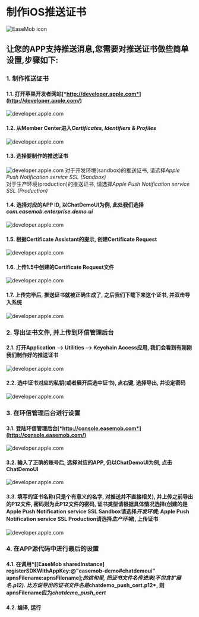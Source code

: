 # 制作iOS推送证书

![EaseMob icon](http://www.easemob.com/img/e_logo.png)

## 让您的APP支持推送消息,您需要对推送证书做些简单设置,步骤如下:

### 1. 制作推送证书

#### 1.1. 打开苹果开发者网站[*http://developer.apple.com*](http://developer.apple.com/)
![developer.apple.com](./1.png "developer.apple.com")

#### 1.2. 从Member Center进入*Certificates, Identifiers & Profiles*
![developer.apple.com](./2.png "developer.apple.com")

#### 1.3. 选择要制作的推送证书
![developer.apple.com](./3.png "developer.apple.com")
对于开发环境(sandbox)的推送证书, 请选择*Apple Push Notification service SSL (Sandbox)*  
对于生产环境(production)的推送证书, 请选择*Apple Push Notification service SSL (Production)*

#### 1.4. 选择对应的APP ID, 以ChatDemoUI为例, 此处我们选择*com.easemob.enterprise.demo.ui*
![developer.apple.com](./4.png "developer.apple.com")

#### 1.5. 根据Certificate Assistant的提示, 创建Certificate Request
![developer.apple.com](./5.png "developer.apple.com")

#### 1.6. 上传1.5中创建的Certificate Request文件
![developer.apple.com](./6.png "developer.apple.com")

#### 1.7. 上传完毕后, 推送证书就被正确生成了, 之后我们下载下来这个证书, 并双击导入系统
![developer.apple.com](./7.png "developer.apple.com")

### 2. 导出证书文件, 并上传到环信管理后台
#### 2.1. 打开Application --> Utilities --> Keychain Access应用, 我们会看到有刚刚我们制作好的推送证书
![developer.apple.com](./8.jpg "developer.apple.com")

#### 2.2. 选中证书对应的私钥(或者展开后选中证书), 点右键, 选择导出, 并设定密码
![developer.apple.com](./9.png "developer.apple.com")

### 3. 在环信管理后台进行设置
#### 3.1. 登陆环信管理后台[*http://console.easemob.com*](http://console.easemob.com/)
![developer.apple.com](./10.png "developer.apple.com")

#### 3.2. 输入了正确的账号后, 选择对应的APP, 仍以ChatDemoUI为例, 点击ChatDemoUI
![developer.apple.com](./11.png "developer.apple.com")

#### 3.3. 填写的证书名称(只是个有意义的名字, 对推送并不直接相关), 并上传之前导出的P12文件, 密码则为此P12文件的密码, 证书类型请根据具体情况选择(创建的是Apple Push Notification service SSL Sandbox请选择*开发环境*; Apple Push Notification service SSL Production请选择*生产环境*), 上传证书
![developer.apple.com](./12.png "developer.apple.com")

### 4. 在APP源代码中进行最后的设置
#### 4.1. 在调用*[[EaseMob sharedInstance] registerSDKWithAppKey:@"easemob-demo#chatdemoui" apnsFilename:apnsFilename];*的这句里, 把证书文件名传进来(不包含扩展名.p12). 比方说导出的证书文件名是*chatdemo_push_cert.p12*, 则apnsFilename应为*chatdemo_push_cert*

#### 4.2. 编译, 运行